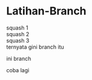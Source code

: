 # Latihan-Branch

squash 1 <br>
squash 2 <br>
squash 3 <br>
ternyata gini branch itu

ini branch

coba lagi
